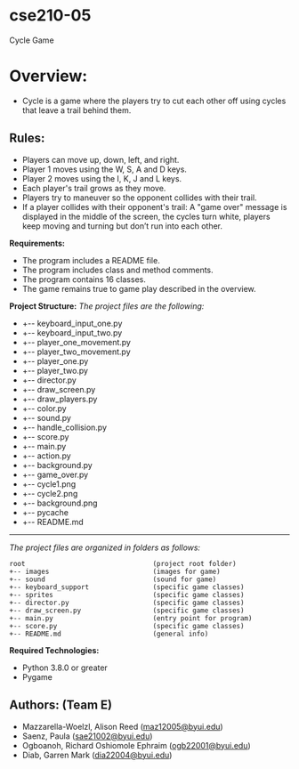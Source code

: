 # cse210-05
Cycle Game 


# **Overview:**

- Cycle is a game where the players try to cut each other off using cycles that leave a trail behind them.

## **Rules:**

- Players can move up, down, left, and right. 
- Player 1 moves using the W, S, A and D keys. 
- Player 2 moves using the I, K, J and L keys. 
- Each player's trail grows as they move.
- Players try to maneuver so the opponent collides with their trail.
- If a player collides with their opponent's trail: A "game over" message is displayed in the middle of the screen, the cycles turn white, players keep moving and turning but don’t run into each other. 

**Requirements:**

- The program includes a README file.
- The program includes class and method comments.  
- The program contains 16 classes.
- The game remains true to game play described in the overview.

**Project Structure:**
_The project files are the following:_

- +-- keyboard_input_one.py 
- +-- keyboard_input_two.py
- +-- player_one_movement.py 
- +-- player_two_movement.py 
- +-- player_one.py 
- +-- player_two.py 
- +-- director.py 
- +-- draw_screen.py 
- +-- draw_players.py 
- +-- color.py 
- +-- sound.py 
- +-- handle_collision.py 
- +-- score.py
- +-- main.py 
- +-- action.py
- +-- background.py 
- +-- game_over.py
- +-- cycle1.png
- +-- cycle2.png 
- +-- background.png
- +-- pycache
- +-- README.md

---

_The project files are organized in folders as follows:_

```
root                                (project root folder)
+-- images                          (images for game)
+-- sound                           (sound for game)  
+-- keyboard_support                (specific game classes)
+-- sprites                         (specific game classes)
+-- director.py                     (specific game classes)
+-- draw_screen.py                  (specific game classes)
+-- main.py                         (entry point for program)
+-- score.py                        (specific game classes)
+-- README.md                       (general info)
```

**Required Technologies:**

- Python 3.8.0 or greater
- Pygame

## **Authors: (Team E)**

- Mazzarella-Woelzl, Alison Reed (maz12005@byui.edu)
- Saenz, Paula (sae21002@byui.edu)
- Ogboanoh, Richard Oshiomole Ephraim (ogb22001@byui.edu)
- Diab, Garren Mark (dia22004@byui.edu)
